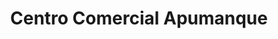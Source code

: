 ---
title: "Centro Comercial Apumanque"
url: /las-condes/centro-comercial-apumanque/
shop: Allgemein
---
